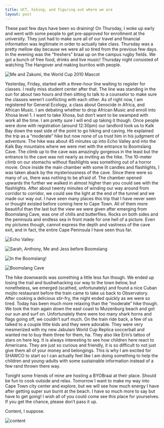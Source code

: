 ```yaml
---
title: UCT, hiking, and figuring out where we are
layout: post
---
```


These past few days have been so draining! On Thursday, I woke up early and went with some people to get pre-approved for enrollment at the university. They just had to make sure all of our travel and financial information was legitimate in order to actually take class. Thursday was a pretty mellow day because we were all so tired from the previous few days. In the evening was the "freshers" braai up on the campus rugby fields. We got a bunch of free food, drinks and live music! Thursday night consisted of watching The Hangover and making burritos with people. 

![Me and Zakumi, the World Cup 2010 Mascot](http://3.bp.blogspot.com/_LdRmP430Hc0/S2Rhp9SR4TI/AAAAAAAAAFk/OQf-RhaHhuo/s680/IMG_4265.JPG)

Yesterday, Friday, started with a three-hour line waiting to register for classes. I really miss student center after that. The line was standing in the sun for about two hours and then sitting to talk to a counselor to make sure the classes weren’t conflicting with each other. As of right now, I am registered for General Ecology, a class about Genocide in Africa, and African Music. I am debating whether to drop African Music and enroll into Xhosa level 1. I want to take Xhosa, but don’t want to be swamped with work all the time. I am pretty sure I will end up taking it though. Once people were done with registration (around 12:30pm) our landlord took us to Kalk Bay down the east side of the point to go hiking and caving. He explained the trip as a “moderate” hike but now none of us trust him in his judgment of adventure. The hike was about 45 minutes up into Echo Valley and into the Kalk Bay mountains where we were met with the entrance to Boomslang Cave. The climb up to the cave was amazingly gorgeous in the least but the entrance to the cave was not nearly as inviting as the hike. The 10-meter climb on our stomachs without flashlights was something out of a horror movie. Once inside the main chamber with some lit candles and flashlights, I was taken aback by the mysteriousness of the cave. Since there were so many of us, there was nothing to be afraid of. The chamber opened upwards the further we walked in almost higher than you could see with the flashlights. After about twenty minutes of winding our way around from corridor to corridor, we could see the light at the end of the tunnel and we made our way out. I have seen many places this trip that I have never seen or thought existed before coming here to Cape Town. All of them more beautiful than the last but the view we were given after emerging from Boomslang Cave, was one of chills and butterflies. Rocks on both sides and the peninsula and endless sea in front made for one hell of a picture. Even my pictures though, cannot express the depth and vastness of the cave exit, and in fact, the entire Cape Peninsula I have seen thus far.

![Echo Valley:](http://4.bp.blogspot.com/_LdRmP430Hc0/S2RifiMHWZI/AAAAAAAAAFs/VcU8ewxyuNA/s680/IMG_4297.JPG)

![Sarah, Anthony, Me and Jess before Boomslang](http://1.bp.blogspot.com/_LdRmP430Hc0/S2RjHQ8hTHI/AAAAAAAAAF0/KlZYZ8qfXBg/s680/IMG_4296.JPG)

![In the Boomslang!](http://1.bp.blogspot.com/_LdRmP430Hc0/S2RjpN9Sb2I/AAAAAAAAAF8/G44uA4tB1iw/s680/IMG_4314.JPG)

![Boomslang Cave](http://3.bp.blogspot.com/_LdRmP430Hc0/S2RkFxvhCOI/AAAAAAAAAGE/QBhn6aFfx2I/s680/IMG_4321.JPG)

The hike downwards was something a little less fun though. We ended up losing the trail and bushwhacking our way to the town below, but nonetheless, we emerged (scathed, unfortunately) and found a nice Cuban mojito restaurant before the train came to take us back to Observatory. After cooking a delicious stir-fry, the night ended quickly as we were so tired. Today has been much more relaxing than the “moderate” hike though. We took the train again down the east coast to Muizenburg beach and got our sun and surf on. Unfortunately there were too many shark horns and flags going off, we couldn’t surf much. On the train ride back, a few of us talked to a couple little kids and they were adorable. They were very mesmerized with my new Jabulani World Cup Replica soccerball and wanted me to buy them three for them, ha. They also like Erin’s tattoo of stars on here leg. It is always interesting to see how children here react to Americans. They are just so curious and friendly, it is so difficult to not just give them all of your money and belongings. This is why I am excited for SHAWCO to start so I can actually feel like I am doing something to help the children and young-adults with some sustainable information instead of a few rand thrown there way. 

Tonight some friends of mine are hosting a BYOBraai at their place. Should be fun to cook outside and relax. Tomorrow I want to make my way into Cape Town city center and explore, but we will see how much energy I have after getting super sun burnt at the beach. I have so much more to say but have to get going! I wish all of you could come see this place for yourselves. If you get the chance, please don’t pass it up. 

Content, I suppose.

![content](http://3.bp.blogspot.com/_LdRmP430Hc0/S2Rkom3mQhI/AAAAAAAAAGM/Oxk21FMbD_0/s680/IMG_4346.JPG)